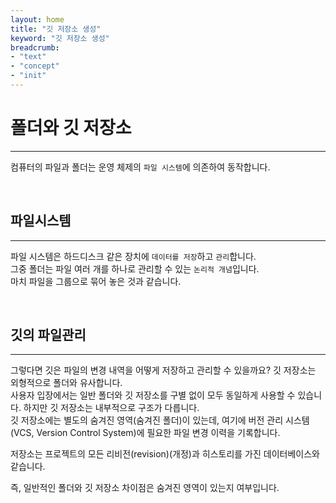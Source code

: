 ```yaml
---
layout: home
title: "깃 저장소 생성"
keyword: "깃 저장소 생성"
breadcrumb:
- "text"
- "concept"
- "init"
---
```


# 폴더와 깃 저장소
---
컴퓨터의 파일과 폴더는 운영 체제의 `파일 시스템`에 의존하여 동작합니다.  

<br>

## 파일시스템
---
파일 시스템은 하드디스크 같은 장치에 `데이터를 저장`하고 `관리`합니다.  
그중 폴더는 파일 여러 개를 하나로 관리할 수 있는 `논리적 개념`입니다.  
마치 파일을 그룹으로 묶어 놓은 것과 같습니다.  

<br>

## 깃의 파일관리
---
그렇다면 깃은 파일의 변경 내역을 어떻게 저장하고 관리할 수 있을까요? 깃 저장소는 외형적으로 폴더와 유사합니다.  
사용자 입장에서는 일반 폴더와 깃 저장소를 구별 없이 모두 동일하게 사용할 수 있습니다. 하지만 깃 저장소는 내부적으로 구조가 다릅니다.  
깃 저장소에는 별도의 숨겨진 영역(숨겨진 폴더)이 있는데, 여기에 버전 관리 시스템(VCS, Version Control System)에 필요한 파일 변경 이력을 기록합니다.  

저장소는 프로젝트의 모든 리비전(revision)(개정)과 히스토리를 가진 데이터베이스와 같습니다.  

즉, 일반적인 폴더와 깃 저장소 차이점은 숨겨진 영역이 있는지 여부입니다.  

<br>